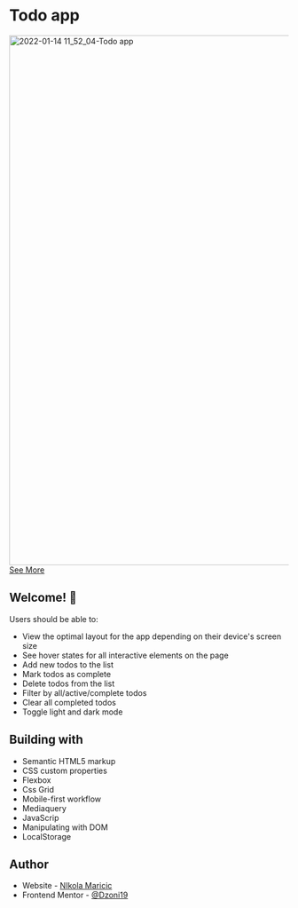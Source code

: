 # Todo app

<img width="955" alt="2022-01-14 11_52_04-Todo app" src="https://user-images.githubusercontent.com/63516391/149504001-fa0e59e2-221f-42c9-8cdc-4e17f9259b0e.png">
<a href="https://dzoni19.github.io/todo-list/">See More</a>

## Welcome! 👋

Users should be able to:

- View the optimal layout for the app depending on their device's screen size
- See hover states for all interactive elements on the page
- Add new todos to the list
- Mark todos as complete
- Delete todos from the list
- Filter by all/active/complete todos
- Clear all completed todos
- Toggle light and dark mode

## Building with

- Semantic HTML5 markup
- CSS custom properties
- Flexbox
- Css Grid
- Mobile-first workflow
- Mediaquery
- JavaScrip
- Manipulating with DOM
- LocalStorage

## Author

- Website - [NIkola Maricic](https://www.linkedin.com/in/nikola-maricic/)
- Frontend Mentor - [@Dzoni19](https://www.frontendmentor.io/profile/dzoni19)
